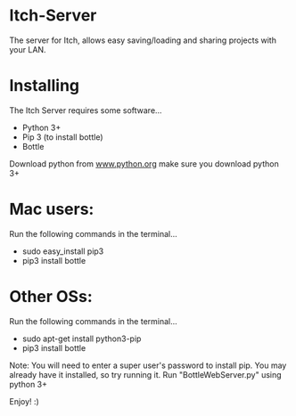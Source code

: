 # Itch-Server
The server for Itch, allows easy saving/loading and sharing projects with your LAN.

# Installing
The Itch Server requires some software...
  * Python 3+
  * Pip 3 (to install bottle)
  * Bottle
  
Download python from www.python.org make sure you download python 3+
# Mac users:
Run the following commands in the terminal...
  * sudo easy_install pip3
  * pip3 install bottle
# Other OSs:
Run the following commands in the terminal...
  * sudo apt-get install python3-pip
  * pip3 install bottle
  
Note: You will need to enter a super user's password to install pip.
You may already have it installed, so try running it.
Run "BottleWebServer.py" using python 3+

Enjoy! :)
